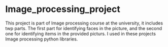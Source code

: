 # Image_processing_project
This project is part of Image processing course at the university, it includes twp parts. 
The first part for identifying faces in the picture, and the second one for identifying items in the provided picturs.
I used in these projects Image processing python libraries.
